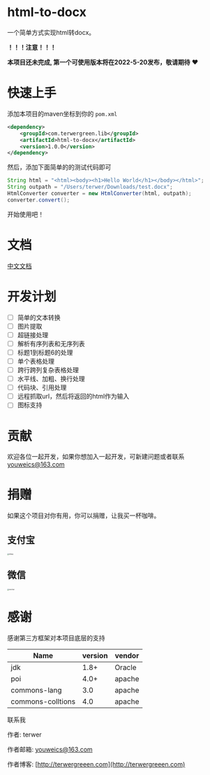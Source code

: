 # html-to-docx

一个简单方式实现html转docx。

**！！！注意！！！**

**本项目还未完成, 第一个可使用版本将在2022-5-20发布，敬请期待** ❤️

# 快速上手

添加本项目的maven坐标到你的 `pom.xml`

```xml
<dependency>
    <groupId>com.terwergreen.lib</groupId>
    <artifactId>html-to-docx</artifactId>
    <version>1.0.0</version>
</dependency>
```

然后，添加下面简单的的测试代码即可

```java
String html = "<html><body><h1>Hello World</h1></body></html>";
String outpath = "/Users/terwer/Downloads/test.docx";
HtmlConverter converter = new HtmlConverter(html, outpath);
converter.convert();
```

开始使用吧！

# 文档

[中文文档](doc/README-zh.md)

# 开发计划

* [ ]  简单的文本转换
* [ ]  图片提取
* [ ]  超链接处理
* [ ]  解析有序列表和无序列表
* [ ]  标题1到标题6的处理
* [ ]  单个表格处理
* [ ]  跨行跨列复杂表格处理
* [ ]  水平线、加粗、换行处理
* [ ]  代码块、引用处理
* [ ]  远程抓取url，然后将返回的html作为输入
* [ ]  图标支持

# 贡献

欢迎各位一起开发，如果你想加入一起开发，可新建问题或者联系 youweics@163.com

# 捐赠

如果这个项目对你有用，你可以捐赠，让我买一杯咖啡。

## 支付宝

<img src="https://cdn.jsdelivr.net/gh/terwer/upload/img/alipay.jpg" alt="alipay" style="zoom:25%;" />

## 微信

<img src="https://cdn.jsdelivr.net/gh/terwer/upload/img/wechat.jpg" alt="wechat" style="zoom:25%;" />

# 感谢

感谢第三方框架对本项目底层的支持


| Name              | version | vendor |
| ------------------- | --------- | -------- |
| jdk               | 1.8+    | Oracle |
| poi               | 4.0+    | apache |
| commons-lang      | 3.0     | apache |
| commons-colltions | 4.0     | apache |

联系我

作者: terwer

作者邮箱: [youweics@163.com](mailto:youweics@163.com)

作者博客: [http://terwergreeen.com](http://terwergreeen.com)
